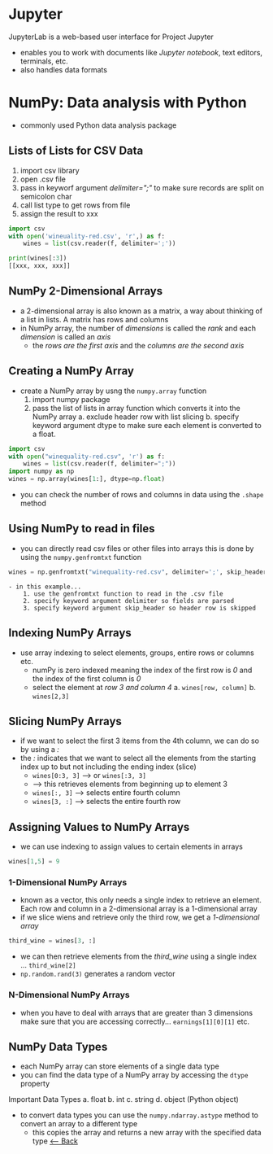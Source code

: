 # Jupyter

JupyterLab is a web-based user interface for Project Jupyter

- enables you to work with documents like *Jupyter notebook*, text editors, terminals, etc.
- also handles data formats

# NumPy: Data analysis with Python
- commonly used Python data analysis package

## Lists of Lists for CSV Data
1. import csv library
2. open .csv file
3. pass in keyworf argument *delimiter=";"* to make sure records are split on semicolon char
4. call list type to get rows from file
5. assign the result to xxx

```python
import csv
with open('wineuality-red.csv', 'r',) as f:
    wines = list(csv.reader(f, delimiter=';'))

print(wines[:3])
[[xxx, xxx, xxx]]
```
## NumPy 2-Dimensional Arrays
- a 2-dimensional array is also known as a matrix, a way about thinking of a list in lists. A matrix has rows and columns
- in NumPy array, the number of *dimensions* is called the *rank* and each *dimension* is called an *axis*
    - the *rows are the first axis* and the *columns are the second axis*

## Creating a NumPy Array
- create a NumPy array by usng the `numpy.array` function
    1. import numpy package
    2. pass the list of lists in array function which converts it into the NumPy array
        a. exclude header row with list slicing
        b. specify keyword argument dtype to make sure each element is converted to a float.
```python
import csv
with open("winequality-red.csv", 'r') as f:
    wines = list(csv.reader(f, delimiter=";"))
import numpy as np
wines = np.array(wines[1:], dtype=np.float)
```
- you can check the number of rows and columns in data using the `.shape` method

## Using NumPy to read in files
- you can directly read csv files or other files into arrays
    this is done by using the `numpy.genfromtxt` function

```python
wines = np.genfromtxt("winequality-red.csv", delimiter=';', skip_header=1)
```
    - in this example...
        1. use the genfromtxt function to read in the .csv file
        2. specify keyword argument delimiter so fields are parsed
        3. specify keyword argument skip_header so header row is skipped

## Indexing NumPy Arrays
- use array indexing to select elements, groups, entire rows or columns etc.
    - numPy is zero indexed meaning the index of the first row is *0* and the index of the first column is *0*
    - select the element at *row 3 and column 4*
        a. `wines[row, column]`
        b. `wines[2,3]`

## Slicing NumPy Arrays
- if we want to select the first 3 items from the 4th column, we can do so by using a *:*
- the *:* indicates that we want to select all the elements from the starting index up to but not including the ending index (slice)
    - `wines[0:3, 3]` --> or `wines[:3, 3]`
    - --> this retrieves elements from beginning up to element 3
    - `wines[:, 3]` --> selects entire fourth column
    - `wines[3, :]` --> selects the entire fourth row

## Assigning Values to NumPy Arrays
- we can use indexing to assign values to certain elements in arrays
```python
wines[1,5] = 9
```

### 1-Dimensional NumPy Arrays
- known as a vector, this only needs a single index to retrieve an element. Each row and column in a 2-dimensional array is a 1-dimensional array
- if we slice wiens and retrieve only the third row, we get a  *1-dimensional array*

```python
third_wine = wines[3, :]
```
- we can then retrieve elements from the *third_wine* using a single index ... `third_wine[2]`
- `np.random.rand(3)` generates a random vector

### N-Dimensional NumPy Arrays
- when you have to deal with arrays that are greater than 3 dimensions make sure that you are accessing correctly... `earnings[1][0][1]` etc.

## NumPy Data Types
-  each NumPy array can store elements of a single data type
- you can find the data type of a NumPy array by accessing the `dtype` property

Important Data Types
a. float
b. int
c. string
d. object (Python object)

- to convert data types you can use the `numpy.ndarray.astype` method to convert an array to a different type
    - this copies the array and returns a new array with the specified data type
[<-- Back](README.md)